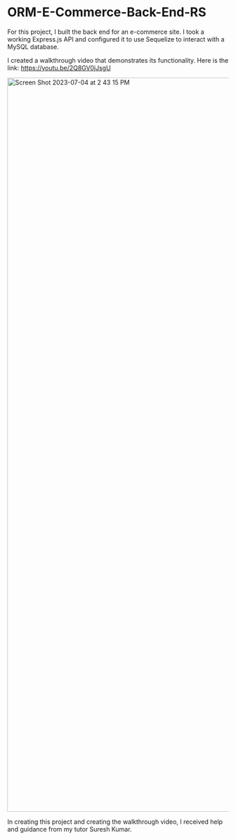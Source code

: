 # ORM-E-Commerce-Back-End-RS

For this project, I built the back end for an e-commerce site. I took a working Express.js API and configured it to use Sequelize to interact with a MySQL database.

I created a walkthrough video that demonstrates its functionality.  Here is the link: https://youtu.be/2Q8GV0jJsgU

<img width="1668" alt="Screen Shot 2023-07-04 at 2 43 15 PM" src="https://github.com/ramasantayana/ORM-E-Commerce-Back-End-RS/assets/73452677/721ceea6-6e6f-4148-b0b8-8a677d719761">

In creating this project and creating the walkthrough video, I received help and guidance from my tutor Suresh Kumar. 
